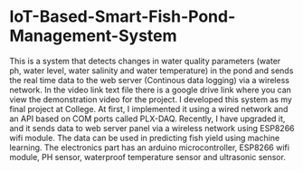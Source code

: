 # IoT-Based-Smart-Fish-Pond-Management-System
This is a system that detects changes in water quality parameters (water ph, water level, water salinity and water temperature) in the pond and sends the real time data to the web server (Continous data logging) via a wireless network.
In the video link text file there is a google drive link where you can view the demonstration video for the project.
I developed this system as my final project at College. At first, I implemented it using a wired network and an API based on COM ports called PLX-DAQ. Recently, I have upgraded it, and it sends data to web server panel via a wireless network using ESP8266 wifi module.
The data can be used in predicting fish yield using machine learning.
The electronics part has an arduino microcontroller, ESP8266 wifi module, PH sensor, waterproof temperature sensor and ultrasonic sensor.
